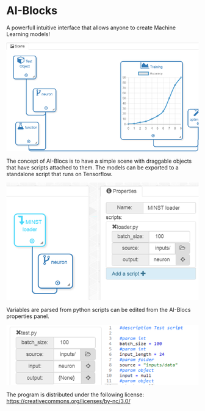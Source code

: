 # AI-Blocks
A powerfull intuitive interface that allows anyone to create Machine Learning models!

![scene view](sc1.png)

The concept of AI-Blocs is to have a simple scene with draggable objects that have scripts attached to them. The models can be exported to a standalone script that runs on Tensorflow. 

![script view](sc2.png)

Variables are parsed from python scripts can be edited from the AI-Blocs properties panel.

![script view](sc3.png)

The program is distributed under the following license: https://creativecommons.org/licenses/by-nc/3.0/
